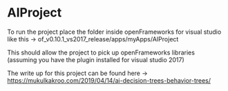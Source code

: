# AIProject

To run the project place the folder inside openFrameworks for visual studio like this -> of_v0.10.1_vs2017_release/apps/myApps/AIProject

This should allow the project to pick up openFrameworks libraries (assuming you have the plugin installed for visual studio 2017) 

The write up for this project can be found here -> https://mukulkakroo.com/2019/04/14/ai-decision-trees-behavior-trees/


